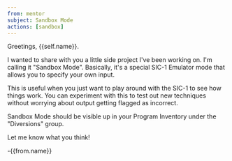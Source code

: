 ```yaml
---
from: mentor
subject: Sandbox Mode
actions: [sandbox]
---
```

Greetings, {{self.name}}.

I wanted to share with you a little side project I've been working on. I'm calling it "Sandbox Mode". Basically, it's a special SIC-1 Emulator mode that allows you to specify your own input.

This is useful when you just want to play around with the SIC-1 to see how things work. You can experiment with this to test out new techniques without worrying about output getting flagged as incorrect.

Sandbox Mode should be visible up in your Program Inventory under the "Diversions" group.

Let me know what you think!

-{{from.name}}
